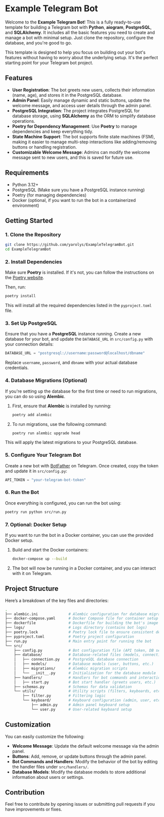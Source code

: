 # Example Telegram Bot

Welcome to the **Example Telegram Bot**! This is a fully ready-to-use template for building a Telegram bot with **Python**, **aiogram**, **PostgreSQL**, and **SQLAlchemy**. It includes all the basic features you need to create and manage a bot with minimal setup. Just clone the repository, configure the database, and you're good to go.

This template is designed to help you focus on building out your bot's features without having to worry about the underlying setup. It's the perfect starting point for your Telegram bot project.

## Features

- **User Registration**: The bot greets new users, collects their information (name, age), and stores it in the PostgreSQL database.
- **Admin Panel**: Easily manage dynamic and static buttons, update the welcome message, and access user details through the admin panel.
- **PostgreSQL Integration**: The project integrates PostgreSQL for database storage, using **SQLAlchemy** as the ORM to simplify database operations.
- **Poetry for Dependency Management**: Use **Poetry** to manage dependencies and keep everything tidy.
- **State Machine Support**: The bot supports finite state machines (FSM), making it easier to manage multi-step interactions like adding/removing buttons or handling registration.
- **Customizable Welcome Message**: Admins can modify the welcome message sent to new users, and this is saved for future use.

## Requirements

- Python 3.12+
- PostgreSQL (Make sure you have a PostgreSQL instance running)
- Poetry (for managing dependencies)
- Docker (optional, if you want to run the bot in a containerized environment)

## Getting Started

### 1. Clone the Repository

```bash
git clone https://github.com/yarolys/ExampleTelegramBot.git
cd ExampleTelegramBot
```

### 2. Install Dependencies

Make sure **Poetry** is installed. If it's not, you can follow the instructions on the [Poetry website](https://python-poetry.org/docs/#installation).

Then, run:

```bash
poetry install
```

This will install all the required dependencies listed in the `pyproject.toml` file.

### 3. Set Up PostgreSQL

Ensure that you have a **PostgreSQL** instance running. Create a new database for your bot, and update the `DATABASE_URL` in `src/config.py` with your connection details:

```python
DATABASE_URL = "postgresql://username:password@localhost/dbname"
```

Replace `username`, `password`, and `dbname` with your actual database credentials.

### 4. Database Migrations (Optional)

If you're setting up the database for the first time or need to run migrations, you can do so using **Alembic**.

1. First, ensure that **Alembic** is installed by running:

    ```bash
    poetry add alembic
    ```

2. To run migrations, use the following command:

    ```bash
    poetry run alembic upgrade head
    ```

This will apply the latest migrations to your PostgreSQL database.

### 5. Configure Your Telegram Bot

Create a new bot with [BotFather](https://core.telegram.org/bots#botfather) on Telegram. Once created, copy the token and update it in `src/config.py`:

```python
API_TOKEN = "your-telegram-bot-token"
```

### 6. Run the Bot

Once everything is configured, you can run the bot using:

```bash
poetry run python src/run.py
```

### 7. Optional: Docker Setup

If you want to run the bot in a Docker container, you can use the provided Docker setup.

1. Build and start the Docker containers:

    ```bash
    docker-compose up --build
    ```

2. The bot will now be running in a Docker container, and you can interact with it on Telegram.

## Project Structure

Here’s a breakdown of the key files and directories:

```bash
.
├── alembic.ini              # Alembic configuration for database migrations
├── docker-compose.yaml      # Docker Compose file for container setup
├── dockerfile               # Dockerfile for building the bot's image
├── logs/                    # Logs directory (contains bot logs)
├── poetry.lock              # Poetry lock file to ensure consistent dependencies
├── pyproject.toml           # Poetry project configuration
├── run.py                   # Main entry point for running the bot
└── src/
    ├── config.py            # Bot configuration file (API token, DB settings, etc.)
    ├── database/            # Database-related files (models, connection, migrations)
    │   ├── connection.py    # PostgreSQL database connection
    │   ├── models/          # Database models (user, buttons, etc.)
    │   ├── migrations/      # Alembic migration scripts
    │   └── __init__.py      # Initialization for the database module
    ├── handlers/            # Handlers for bot commands and interactions
    │   ├── start.py         # Bot start handler (greets users, etc.)
    ├── schemas.py           # Schemas for data validation
    └── utils/               # Utility scripts (filters, keyboards, etc.)
        ├── filter.py        # Filtering logic
        └── keyboard/        # Keyboard configuration (admin, user, etc.)
            ├── admin.py     # Admin panel keyboard setup
            └── user.py      # User-related keyboard setup
```

## Customization

You can easily customize the following:

- **Welcome Message**: Update the default welcome message via the admin panel.
- **Buttons**: Add, remove, or update buttons through the admin panel.
- **Bot Commands and Handlers**: Modify the behavior of the bot by editing the handler files under `src/handlers/`.
- **Database Models**: Modify the database models to store additional information about users or settings.

## Contribution

Feel free to contribute by opening issues or submitting pull requests if you have improvements or fixes.